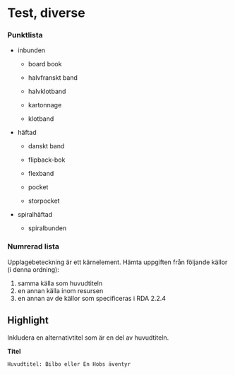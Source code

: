 # Test, diverse

### Punktlista

* inbunden
  
  * board book
  
  * halvfranskt band
  
  * halvklotband
  
  * kartonnage
  
  * klotband

* häftad
  
  * danskt band
  
  * flipback-bok
  
  * flexband
  
  * pocket
  
  * storpocket

* spiralhäftad
  
  * spiralbunden

### Numrerad lista 

Upplagebeteckning är ett kärnelement. Hämta uppgiften från följande källor (i denna ordning): 
1. samma källa som huvudtiteln
2. en annan källa inom resursen
3. en annan av de källor som specificeras i RDA 2.2.4

## Highlight

Inkludera en alternativtitel som är en del av huvudtiteln.

**Titel**

`Huvudtitel: Bilbo eller En Hobs äventyr`

